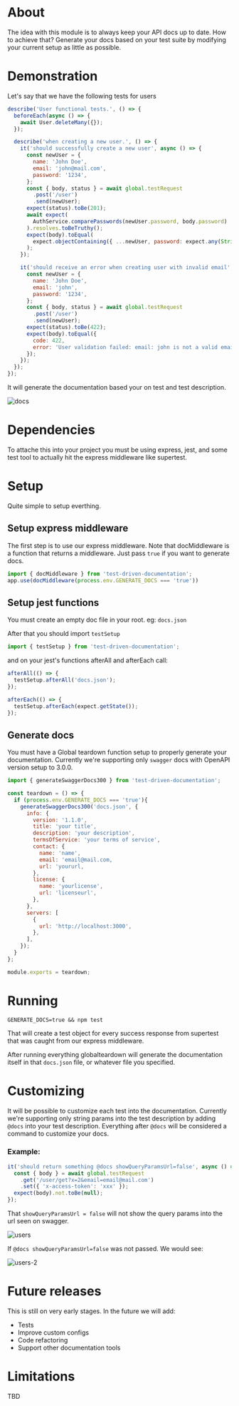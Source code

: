 # About

The idea with this module is to always keep your API docs up to date. How to achieve that? Generate your docs based on your test suite by modifying your current setup as little as possible.

# Demonstration

Let's say that we have the following tests for users

```js
describe('User functional tests.', () => {
  beforeEach(async () => {
    await User.deleteMany({});
  });

  describe('when creating a new user.', () => {
    it('should successfully create a new user', async () => {
      const newUser = {
        name: 'John Doe',
        email: 'john@mail.com',
        password: '1234',
      };
      const { body, status } = await global.testRequest
        .post('/user')
        .send(newUser);
      expect(status).toBe(201);
      await expect(
        AuthService.comparePasswords(newUser.password, body.password)
      ).resolves.toBeTruthy();
      expect(body).toEqual(
        expect.objectContaining({ ...newUser, password: expect.any(String) })
      );
    });

    it('should receive an error when creating user with invalid email', async () => {
      const newUser = {
        name: 'John Doe',
        email: 'john',
        password: '1234',
      };
      const { body, status } = await global.testRequest
        .post('/user')
        .send(newUser);
      expect(status).toBe(422);
      expect(body).toEqual({
        code: 422,
        error: 'User validation failed: email: john is not a valid email',
      });
    });
  });
});
```

It will generate the documentation based your on test and test description.

![docs](./static/docs.png)

# Dependencies

To attache this into your project you must be using express, jest, and some test tool to actually hit the express middleware like supertest.

# Setup

Quite simple to setup everthing.

## Setup express middleware

The first step is to use our express middleware. 
Note that docMiddleware is a function that returns a middleware. Just pass `true` if you want to generate docs.

```js
import { docMiddleware } from 'test-driven-documentation';
app.use(docMiddleware(process.env.GENERATE_DOCS === 'true'))
```

## Setup jest functions

You must create an empty doc file in your root. eg: `docs.json`

After that you should import `testSetup`

```js
import { testSetup } from 'test-driven-documentation';
```

and on your jest's functions afterAll and afterEach call:

```js
afterAll(() => {
  testSetup.afterAll('docs.json');
});

afterEach(() => {
  testSetup.afterEach(expect.getState());
});
```

## Generate docs

You must have a Global teardown function setup to properly generate your documentation. Currently we're supporting only `swagger` docs with OpenAPI version setup to 3.0.0.

```js
import { generateSwaggerDocs300 } from 'test-driven-documentation';

const teardown = () => {
  if (process.env.GENERATE_DOCS === 'true'){
    generateSwaggerDocs300('docs.json', {
      info: {
        version: '1.1.0',
        title: 'your title',
        description: 'your description',
        termsOfService: 'your terms of service',
        contact: {
          name: 'name',
          email: 'email@mail.com,
          url: 'yoururl,
        },
        license: {
          name: 'yourlicense',
          url: 'licenseurl',
        },
      },
      servers: [
        {
          url: 'http://localhost:3000',
        },
      ],
    });
  }
};

module.exports = teardown;
```

# Running

```
GENERATE_DOCS=true && npm test
```

That will create a test object for every success response from supertest that was caught from our express middleware.

After running everything globalteardown will generate the documentation itself in that `docs.json` file, or whatever file you specified.

# Customizing

It will be possible to customize each test into the documentation. Currently we're supporting only string params into the test description by adding `@docs` into your test description. Everything after `@docs` will be considered a command to customize your docs.

### Example:

```js
it('should return something @docs showQueryParamsUrl=false', async () => {
  const { body } = await global.testRequest
    .get('/user/get?x=2&email=email@mail.com')
    .set({ 'x-access-token': 'xxx' });
  expect(body).not.toBe(null);
});
```

That `showQueryParamsUrl = false` will not show the query params into the url seen on swagger.

![users](./static/users.png)

If `@docs showQueryParamsUrl=false` was not passed. We would see:

![users-2](./static/users-2.png)

# Future releases

This is still on very early stages. In the future we will add:

- Tests
- Improve custom configs
- Code refactoring
- Support other documentation tools

# Limitations

TBD